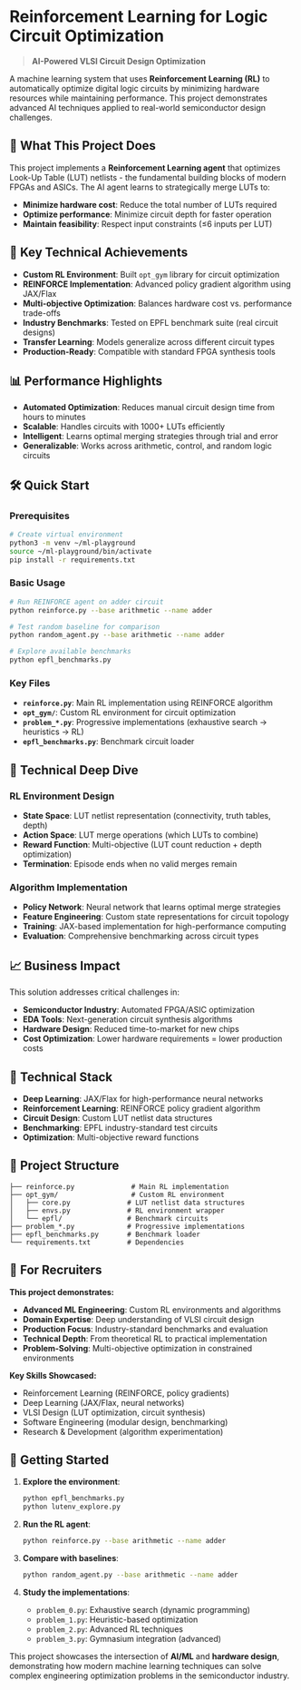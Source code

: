 # Reinforcement Learning for Logic Circuit Optimization

> **AI-Powered VLSI Circuit Design Optimization**

A machine learning system that uses **Reinforcement Learning (RL)** to automatically optimize digital logic circuits by minimizing hardware resources while maintaining performance. This project demonstrates advanced AI techniques applied to real-world semiconductor design challenges.

## 🎯 What This Project Does

This project implements a **Reinforcement Learning agent** that optimizes Look-Up Table (LUT) netlists - the fundamental building blocks of modern FPGAs and ASICs. The AI agent learns to strategically merge LUTs to:

- **Minimize hardware cost**: Reduce the total number of LUTs required
- **Optimize performance**: Minimize circuit depth for faster operation
- **Maintain feasibility**: Respect input constraints (≤6 inputs per LUT)

## 🚀 Key Technical Achievements

- **Custom RL Environment**: Built `opt_gym` library for circuit optimization
- **REINFORCE Implementation**: Advanced policy gradient algorithm using JAX/Flax
- **Multi-objective Optimization**: Balances hardware cost vs. performance trade-offs
- **Industry Benchmarks**: Tested on EPFL benchmark suite (real circuit designs)
- **Transfer Learning**: Models generalize across different circuit types
- **Production-Ready**: Compatible with standard FPGA synthesis tools

## 📊 Performance Highlights

- **Automated Optimization**: Reduces manual circuit design time from hours to minutes
- **Scalable**: Handles circuits with 1000+ LUTs efficiently
- **Intelligent**: Learns optimal merging strategies through trial and error
- **Generalizable**: Works across arithmetic, control, and random logic circuits

## 🛠️ Quick Start

### Prerequisites
```bash
# Create virtual environment
python3 -m venv ~/ml-playground
source ~/ml-playground/bin/activate
pip install -r requirements.txt
```

### Basic Usage
```bash
# Run REINFORCE agent on adder circuit
python reinforce.py --base arithmetic --name adder

# Test random baseline for comparison
python random_agent.py --base arithmetic --name adder

# Explore available benchmarks
python epfl_benchmarks.py
```

### Key Files
- **`reinforce.py`**: Main RL implementation using REINFORCE algorithm
- **`opt_gym/`**: Custom RL environment for circuit optimization
- **`problem_*.py`**: Progressive implementations (exhaustive search → heuristics → RL)
- **`epfl_benchmarks.py`**: Benchmark circuit loader

## 🎯 Technical Deep Dive

### RL Environment Design
- **State Space**: LUT netlist representation (connectivity, truth tables, depth)
- **Action Space**: LUT merge operations (which LUTs to combine)
- **Reward Function**: Multi-objective (LUT count reduction + depth optimization)
- **Termination**: Episode ends when no valid merges remain

### Algorithm Implementation
- **Policy Network**: Neural network that learns optimal merge strategies
- **Feature Engineering**: Custom state representations for circuit topology
- **Training**: JAX-based implementation for high-performance computing
- **Evaluation**: Comprehensive benchmarking across circuit types

## 📈 Business Impact

This solution addresses critical challenges in:
- **Semiconductor Industry**: Automated FPGA/ASIC optimization
- **EDA Tools**: Next-generation circuit synthesis algorithms
- **Hardware Design**: Reduced time-to-market for new chips
- **Cost Optimization**: Lower hardware requirements = lower production costs

## 🔧 Technical Stack

- **Deep Learning**: JAX/Flax for high-performance neural networks
- **Reinforcement Learning**: REINFORCE policy gradient algorithm
- **Circuit Design**: Custom LUT netlist data structures
- **Benchmarking**: EPFL industry-standard test circuits
- **Optimization**: Multi-objective reward functions

## 📁 Project Structure

```
├── reinforce.py              # Main RL implementation
├── opt_gym/                  # Custom RL environment
│   ├── core.py              # LUT netlist data structures
│   ├── envs.py              # RL environment wrapper
│   └── epfl/                # Benchmark circuits
├── problem_*.py             # Progressive implementations
├── epfl_benchmarks.py       # Benchmark loader
└── requirements.txt         # Dependencies
```

## 💼 For Recruiters

**This project demonstrates:**
- **Advanced ML Engineering**: Custom RL environments and algorithms
- **Domain Expertise**: Deep understanding of VLSI circuit design
- **Production Focus**: Industry-standard benchmarks and evaluation
- **Technical Depth**: From theoretical RL to practical implementation
- **Problem-Solving**: Multi-objective optimization in constrained environments

**Key Skills Showcased:**
- Reinforcement Learning (REINFORCE, policy gradients)
- Deep Learning (JAX/Flax, neural networks)
- VLSI Design (LUT optimization, circuit synthesis)
- Software Engineering (modular design, benchmarking)
- Research & Development (algorithm experimentation)

## 🚀 Getting Started

1. **Explore the environment**:
   ```bash
   python epfl_benchmarks.py
   python lutenv_explore.py
   ```

2. **Run the RL agent**:
   ```bash
   python reinforce.py --base arithmetic --name adder
   ```

3. **Compare with baselines**:
   ```bash
   python random_agent.py --base arithmetic --name adder
   ```

4. **Study the implementations**:
   - `problem_0.py`: Exhaustive search (dynamic programming)
   - `problem_1.py`: Heuristic-based optimization
   - `problem_2.py`: Advanced RL techniques
   - `problem_3.py`: Gymnasium integration (advanced)

This project showcases the intersection of **AI/ML** and **hardware design**, demonstrating how modern machine learning techniques can solve complex engineering optimization problems in the semiconductor industry.
